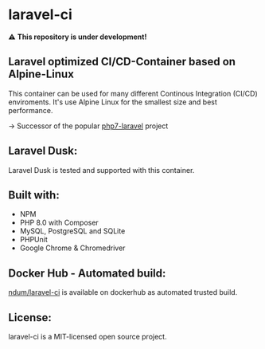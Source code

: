 # laravel-ci

:warning: **This repository is under development!**

## Laravel optimized CI/CD-Container based on Alpine-Linux

This container can be used for many different Continous Integration (CI/CD) enviroments.
It's use Alpine Linux for the smallest size and best performance.

-> Successor of the popular [php7-laravel](https://github.com/ndum/php7-laravel) project

## Laravel Dusk:

Laravel Dusk is tested and supported with this container.

## Built with:

- NPM
- PHP 8.0 with Composer
- MySQL, PostgreSQL and SQLite
- PHPUnit
- Google Chrome & Chromedriver

## Docker Hub - Automated build:

[ndum/laravel-ci](https://hub.docker.com/repository/docker/ndum/laravel-ci) is available on dockerhub as automated trusted build.

## License:

laravel-ci is a MIT-licensed open source project.

